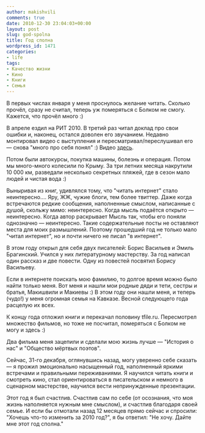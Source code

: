 ```yaml
---
author: makishvili
comments: true
date: 2010-12-30 23:04:03+00:00
layout: post
slug: god-spolna
title: Год сполна
wordpress_id: 1471
categories:
- life
tags:
- Качество жизни
- Кино
- Книги
- Семья
---
```


В первых числах января у меня проснулось желание читать. Сколько прочёл, сразу не считал, теперь уж померяться с Болком не смогу. Кажется, что прочёл много :)

В апреле ездил на РИТ 2010. В третий раз читал доклад про свои ошибки и, наконец, остался доволен его звучанием. Недавно монтировал видео с выступления и пересматривал/переслушивал его — снова "много про себя понял" :)
Видео [здесь](http://makishvili.com/2010/12/31/errare/).

Потом были автокурсы, покупка машины, болезнь и операция. Потом мы много-много колесили по Крыму. За три летних месяца накрутили 10 000 км, разведали  несколько секретных пляжей, где в сезон мало людей и чистая вода :)

Выныривая из книг, удивлялся тому, что "читать интернет" стало неинтересно.... Яру, ЖЖ, чужие блоги, тем более твиттер. Даже когда встречаются редкие сообщения,  наполненные смыслом, написанные с душой, скольжу мимо: неинтересно. Когда мысль подаётся открыто — неинтересно. Когда автор раскрывает Мысль так, чтобы его поняли однозначно — неинтересно. Такие содержательные посты не оставляют места для моих размышлений. Поэтому прошедший год не только мало "читал интернет", но и почти ничего не писал "в интернет".

В этом году открыл для себя двух писателей: Борис Васильев и Эмиль Брагинский. Учился у них литературному мастерству. За год написал один рассказ и две повести. Одну из повестей посвятил Борису Васильеву.

Если в интернете поискать мою фамилию, то долгое время можно было найти только меня. Вот меня и нашли мои родные дяди и тети, сестры и братья, Макишвили и Макиевы :)  В этом году они нашли меня, и теперь (чудо!) у меня огромная семья на Кавказе. Весной следующего года расцелую их всех.

К концу года отложил книги и перекачал половину tfile.ru. Пересмотрел множество фильмов, но тоже не посчитал, померяться с Болком не могу и здесь :)

Два фильма меня зацепили и сделали мою жизнь лучше — "История о нас" и "Общество мёртвых поэтов".

Сейчас, 31-го декабря, оглянувшись назад, могу уверенно себе сказать — я прожил эмоционально насыщенный год, наполненный яркими встречами и правильными переживаниями. Я научился читать книги и смотреть кино, стал ориентироваться в писательском и немного в сценарном мастерстве, научился  вести непринужденные презентации.

Этот год я был счастлив. Счастлив сам по себе (от осознания, что моя жизнь наполняется нужным мне смыслом), и счастлив благодаря своей семье. И если бы отмотали назад 12 месяцев прямо сейчас и спросили: "Хочешь что-то изменить за 2010 год?", я бы ответил: "Не хочу. Дайте мне этот год сполна."
